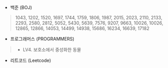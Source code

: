 
- 백준 (BOJ)
> 1043, 1202, 1520, 1697, 1744, 1759, 1806, 1987, 2015, 2023, 2110, 2133, 2293, 2580, 2812, 5052, 5430, 5639, 7576, 9207, 9663, 10026, 10026, 12865, 12866, 14053, 14499, 14938, 15686, 16234, 16639, 17182

- 프로그래머스 (PROGRAMMERS)
> - LV4. 보호소에서 중성화한 동물

- 리트코드 (Leetcode)
> 
